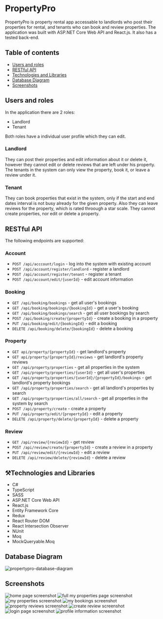 # PropertyPro
PropertyPro is property rental app accessable to landlords who post their properties for rental, and tenants who can book and review properties. The application was built with ASP.NET Core Web API and React.js. It also has a tested back-end.
## Table of contents
- [Users and roles](#users-and-roles)
- [RESTful API](#restful-api)
- [Technologies and Libraries](#technologies-and-libraries)
- [Database Diagram](#database-diagram)
- [Screenshots](#screenshots)
## <a id="users-and-roles" name="users-and-roles"></a>Users and roles
In the application there are 2 roles:
- Landlord
- Tenant
<!-- end of the list -->
Both roles have a individual user profile which they can edit.
### Landlord
They can post their properties and edit information about it or delete it, however they cannot edit or delete reviews that are left under his property. The tenants in the system can only view the property, book it, or leave a review under it.
### Tenant
They can book properties that exist in the system, only if the start and end dates interval is not busy already for the given property. Also they can leave reviews for the property, which is rated throough a star scale. They cannot create properties, nor edit or delete a property.
## <a id="restful-api" name="restful-api"></a>RESTful API
The following endpoints are supported:
### Account
- `POST /api/acccount/login` - log into the system with existing account
- `POST /api/account/register/landlord` - register a landlord
- `POST /api/account/register/tenant` - register a tenant
- `POST /api/account/edit/{userId}` - edit account information
### Booking
- `GET /api/booking/bookings` - get all user's bookings
- `GET /api/booking/bookings/{bookingId}` - get a user's booking
- `GET /api/booking/bookings/search` - get all user bookings by search
- `POST /api/booking/create/{propertyId}` - create a booking in a property
- `PUT /api/booking/edit/{bookingId}` - edit a booking
- `DELETE /api/booking/delete/{bookingId}` - delete a booking
### Property
- `GET api/property/{propertyId}` - get landlord's property
- `GET api/property/{propertyId}/reviews` - get landlord's property reviews
- `GET /api/property/properties` - get all properties in the system
- `GET /api/property/properties/{userId}` - get all user's properties
- `GET /api/property/properties/{userId}/{propertyId}/bookings` - get landlord's property bookings
- `GET /api/property/properties/search` - get all landlord's properties by search
- `GET /api/property/properties/all/search` - get all properties in the system by search
- `POST /api/property/create` - create a property
- `PUT /api/property/edit/{propertyId}` - edit a property
- `DELETE /api/property/delete/{propertyId}` - delete a property
### Review
- `GET /api/review/{reviewId}` - get review
- `POST /api/review/create/{propertyId}` - create a review in a property
- `PUT /api/review/edit/{reviewId}` - edit a review
- `DELETE /api/review/delete/{reviewId}` - delete a review
## <a id="technologies-and-libraries" name="technologies-and-libraries"></a>⚒Technologies and Libraries
- C#
- TypeScript
- SASS
- ASP.NET Core Web API
- React.js
- Entity Framework Core
- Redux
- React Router DOM
- React Intersection Observer
- NUnit
- Moq
- MockQueryable.Moq
## <a id="database-diagram" name="database-diagram"></a>Database Diagram
![propertypro-database-diagram](https://github.com/ivangeorgiev34/PropertyPro/assets/114490562/7802d04a-ef6e-4686-8a2b-15f454f0a303)
## <a id="screenshots" name="screenshots"></a>Screenshots
![home page screenshot](https://github.com/ivangeorgiev34/PropertyPro/assets/114490562/5b451013-6567-412c-b7dd-40722e4d0146)
![full my properties page screenshot](https://github.com/ivangeorgiev34/PropertyPro/assets/114490562/6b56867d-de44-48fa-9993-9f1acb4669d6)
![my properties screenshot](https://github.com/ivangeorgiev34/PropertyPro/assets/114490562/d45b92ec-192c-42e8-9a63-2dcfd1b0a24c)
![my bookings screenshot](https://github.com/ivangeorgiev34/PropertyPro/assets/114490562/73ab0605-feb4-4d7a-9f14-09c991a537d2)
![property reviews screenshot](https://github.com/ivangeorgiev34/PropertyPro/assets/114490562/5ec939bc-cd29-451b-be1a-7005f62302b1)
![create review screenshot](https://github.com/ivangeorgiev34/PropertyPro/assets/114490562/209a0b15-1e39-4b1d-ad7f-e8a8b2c2d918)
![login page screenshot](https://github.com/ivangeorgiev34/PropertyPro/assets/114490562/329f5189-38c6-4f28-903f-9f3d10bf5193)
![profile information screenshot](https://github.com/ivangeorgiev34/PropertyPro/assets/114490562/6e289782-f82f-4910-b741-369caafd1a5f)
